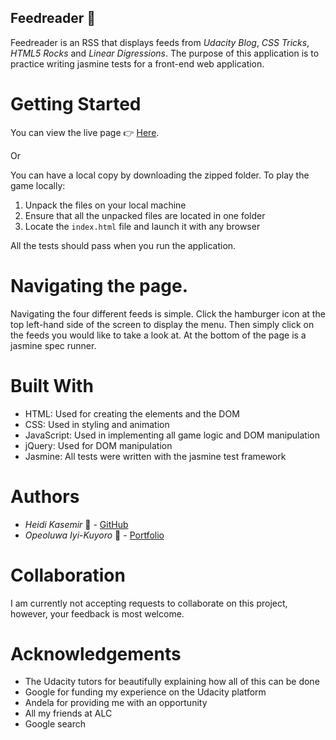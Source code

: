 ## Feedreader :memo:

Feedreader is an RSS that displays feeds from *Udacity Blog*, *CSS Tricks*, *HTML5 Rocks* and *Linear Digressions*. The purpose of this application is to practice writing jasmine tests for a front-end web application.

# Getting Started
You can view the live page :point_right: [Here](https://iyikuyoro.github.io/Feedreader/Feedreader/index.html).

Or 

You can have a local copy by downloading the zipped folder. To play the game locally:
  1) Unpack the files on your local machine
  2) Ensure that all the unpacked files are located in one folder
  3) Locate the `index.html` file and launch it with any browser
  
All the tests should pass when you run the application.
  
# Navigating the page.
Navigating the four different feeds is simple. Click the hamburger icon at the top left-hand side of the screen to display the menu. Then simply click on the feeds you would like to take a look at.
At the bottom of the page is a jasmine spec runner.

# Built With
  * HTML: Used for creating the elements and the DOM
  * CSS: Used in styling and animation
  * JavaScript: Used in implementing all game logic and DOM manipulation
  * jQuery: Used for DOM manipulation
  * Jasmine: All tests were written with the jasmine test framework

# Authors
  * *Heidi Kasemir* :woman: - [GitHub](https://github.com/hkasemir)
  * *Opeoluwa Iyi-Kuyoro* :man: - [Portfolio](https://iyikuyoro.github.io/My-Portfolio/)

# Collaboration
I am currently not accepting requests to collaborate on this project, however, your feedback is most welcome.

# Acknowledgements
  * The Udacity tutors for beautifully explaining how all of this can be done
  * Google for funding my experience on the Udacity platform
  * Andela for providing me with an opportunity
  * All my friends at ALC
  * Google search
